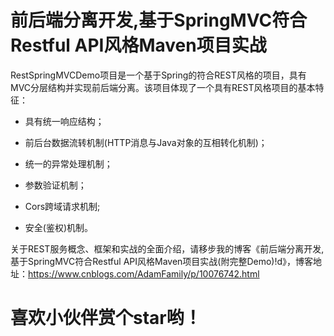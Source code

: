 # 前后端分离开发,基于SpringMVC符合Restful API风格Maven项目实战 

RestSpringMVCDemo项目是一个基于Spring的符合REST风格的项目，具有MVC分层结构并实现前后端分离。该项目体现了一个具有REST风格项目的基本特征：

 - 具有统一响应结构；
 
 - 前后台数据流转机制(HTTP消息与Java对象的互相转化机制)；
 
 - 统一的异常处理机制；
 
 - 参数验证机制；
 
 - Cors跨域请求机制;
 
 - 安全(鉴权)机制。
 
 关于REST服务概念、框架和实战的全面介绍，请移步我的博客《前后端分离开发,基于SpringMVC符合Restful API风格Maven项目实战(附完整Demo)!d》，博客地址：https://www.cnblogs.com/AdamFamily/p/10076742.html
 

# 喜欢小伙伴赏个star哟！
